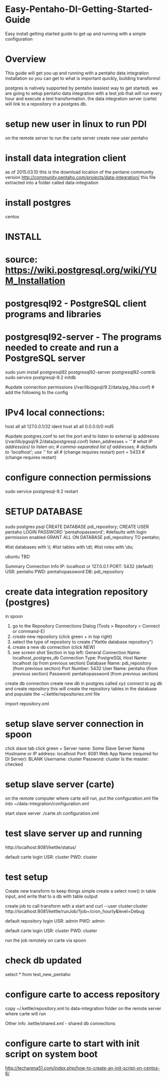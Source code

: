 # Easy-Pentaho-DI-Getting-Started-Guide
Easy install getting started guide to get up and running with a simple configuration


Overview
=========
This guide will get you up and running with a pentaho data integration installation so you can get to what is important quickly, building transforms!

postgres is natively supported by pentaho (easiest way to get started).  we are going to setup pentaho data integration with a test job that will run every hour and execute a test transformation.  the data integration server (carte) will link to a repository in a postgres db.  




setup new user in linux to run PDI
====================================
  on the remote server to run the carte server
  create new user pentaho


install data integration client
===============================
as of 2015.03.10 this is the download location of the pentane community version
http://community.pentaho.com/projects/data-integration/
this file extracted into a folder called data-integration



install postgres
================
centos
  ###
  # INSTALL
  ###
  # source: https://wiki.postgresql.org/wiki/YUM_Installation
  # postgresql92 - PostgreSQL client programs and libraries
  # postgresql92-server - The programs needed to create and run a PostgreSQL server

  sudo yum install postgresql92 postgresql92-server postgresql92-contrib
  sudo service postgresql-9.2 initdb

  #update connection permissions (/var/lib/pgsql/9.2/data/pg_hba.conf)
	# add the following to the config
# IPv4 local connections:
host    all             all             127.0.0.1/32            ident
host    all             all             0.0.0.0/0   	    	md5


  #update postgres.conf to set the port and to listen to external ip addresses (/var/lib/pgsql/9.2/data/postgresql.conf)
  listen_addresses = '*'          	# what IP address(es) to listen on;
                                        # comma-separated list of addresses;
                                        # defaults to 'localhost'; use '*' for all
                                        # (change requires restart)
  port = 5433                           # (change requires restart)


  # configure connection permissions



  sudo service postgresql-9.2 restart


  ###
  # SETUP DATABASE
  ###
  sudo postgres
  psql
  CREATE DATABASE pdi_repository;
  CREATE USER pentaho LOGIN PASSWORD 'pentahopassword';		#defaults with login permission enabled
  GRANT ALL ON DATABASE pdi_repository TO pentaho;

  #list databases with \l;
  #list tables with \dt;
  #list roles with \du;

ubuntu
  TBD

Summary Connection Info
IP: localhost or 127.0.0.1
PORT: 5432 (default)
USR: pentaho
PWD: pentahopassword
DB: pdi_repository



create data integration repository (postgres)
===================================

in spoon
1) go to the Repository Connections Dialog (Tools > Repository > Connect or command-E)
2) create new repository (click green + in top right)
3) select the type of repository to create ("Kettle database repository")
4) create a new db connection (click NEW)
5) see screen shot
Section in top left: General
Connection Name: localhost_postgres_db
Connection Type: PostgreSQL
Host Name: localhost (ip from previous section)
Database Name: pdi_repository (from previous section)
Port Number: 5432
User Name: pentaho (from previous section)
Password: pentahopassword (from previous section)


create db connection
create new db in postgres called xyz
connect to pg db and create repository
  this will create the repository tables in the database and populate the ~/.kettle/repositories.xml file

import repository.xml



setup slave server connection in spoon
=======================================
click slave tab
click green +
Server name: Some Slave Server Name
Hostname or IP address: localhost
Port: 8081
Web App Name (required for DI Server): BLANK
Username: cluster
Password: cluster
Is the master: checked



setup slave server (carte)
==========================

on the remote computer where carte will run, put the configuration.xml file into ~/data-integration/configuration.xml

start slave server
./carte.sh configuration.xml



test slave server up and running
================================
http://localhost:8081/kettle/status/

default carte login
USR: cluster
PWD: cluster










test setup
===========

Create new transform
  to keep things simple create a select now() in table input, and write that to a db with table output

create job to call transform with a start and 
curl --user cluster:cluster http://localhost:8081/kettle/runJob/?job=/cron_hourly&level=Debug


default repository login
USR: admin
PWD: admin


default carte login
USR: cluster
PWD: cluster


run the job remotely on carte via spoon
# check db updated
select * from test_new_pentaho



configure carte to access repository
=====================================
copy ~/.kettle/repository.xml to data-integration folder on the remote server where carte will run



Other info
.kettle/shared.xml  - shared db connections




configure carte to start with init script on system boot
==========================================================
http://techarena51.com/index.php/how-to-create-an-init-script-on-centos-6/

